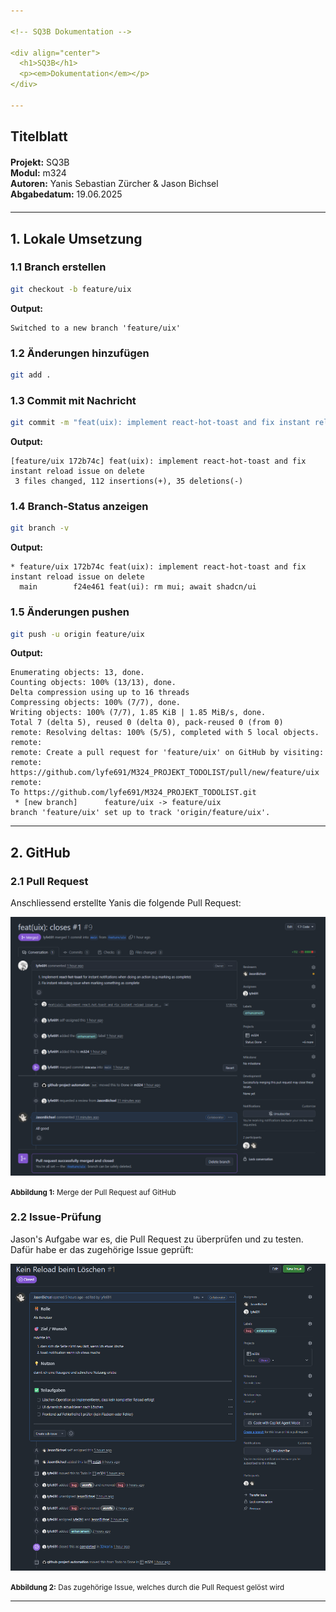 ```yaml
---
 
<!-- SQ3B Dokumentation -->
 
<div align="center">
  <h1>SQ3B</h1>
  <p><em>Dokumentation</em></p>
</div>
 
---
```

 
## Titelblatt
 
<div style="text-align: left; margin: 20px 0;">
  <strong>Projekt:</strong> SQ3B<br>
  <strong>Modul:</strong> m324 <br>
  <strong>Autoren:</strong> Yanis Sebastian Zürcher & Jason Bichsel<br>
  <strong>Abgabedatum:</strong> 19.06.2025
</div>
 
---
 
## 1. Lokale Umsetzung
 
### 1.1 Branch erstellen
 
```bash
git checkout -b feature/uix
```
 
**Output:**
 
```
Switched to a new branch 'feature/uix'
```
 
### 1.2 Änderungen hinzufügen
 
```bash
git add .
```
 
### 1.3 Commit mit Nachricht
 
```bash
git commit -m "feat(uix): implement react-hot-toast and fix instant reload issue on delete"
```
 
**Output:**
 
```
[feature/uix 172b74c] feat(uix): implement react-hot-toast and fix instant reload issue on delete
 3 files changed, 112 insertions(+), 35 deletions(-)
```
 
### 1.4 Branch-Status anzeigen
 
```bash
git branch -v
```
 
**Output:**
 
```
* feature/uix 172b74c feat(uix): implement react-hot-toast and fix instant reload issue on delete
  main        f24e461 feat(ui): rm mui; await shadcn/ui
```
 
### 1.5 Änderungen pushen
 
```bash
git push -u origin feature/uix
```
 
**Output:**
 
```
Enumerating objects: 13, done.
Counting objects: 100% (13/13), done.
Delta compression using up to 16 threads
Compressing objects: 100% (7/7), done.
Writing objects: 100% (7/7), 1.85 KiB | 1.85 MiB/s, done.
Total 7 (delta 5), reused 0 (delta 0), pack-reused 0 (from 0)
remote: Resolving deltas: 100% (5/5), completed with 5 local objects.
remote:
remote: Create a pull request for 'feature/uix' on GitHub by visiting:
remote:      https://github.com/lyfe691/M324_PROJEKT_TODOLIST/pull/new/feature/uix
remote:
To https://github.com/lyfe691/M324_PROJEKT_TODOLIST.git
 * [new branch]      feature/uix -> feature/uix
branch 'feature/uix' set up to track 'origin/feature/uix'.
```
 
---
 
## 2. GitHub
 
### 2.1 Pull Request
 
Anschliessend erstellte Yanis die folgende Pull Request:
 
![pr img](./images/pr-img.png) 

<small>**Abbildung 1:** Merge der Pull Request auf GitHub</small>
 
### 2.2 Issue-Prüfung
 
Jason's Aufgabe war es, die Pull Request zu überprüfen und zu testen. Dafür habe er das zugehörige Issue geprüft:
 
![issue img](./images/issue-img.png) 

<small>**Abbildung 2:** Das zugehörige Issue, welches durch die Pull Request gelöst wird</small>
 
---